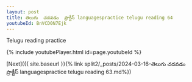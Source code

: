 ```yaml
---
layout: post
title: తెలుగు  చదవడం  ప్రాక్టీస్ languagespractice telugu reading 64
youtubeId: BnVCD0N7Ejk
---
```

 
 
Telugu reading practice
 
 
 
 
 


{% include youtubePlayer.html id=page.youtubeId %}
 
[Next]({{ site.baseurl }}{% link  split2/_posts/2024-03-16-తెలుగు  చదవడం  ప్రాక్టీస్ languagespractice telugu reading 63.md%})
 
